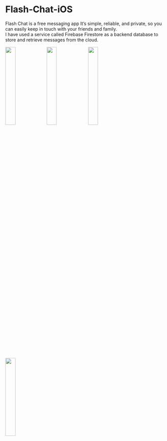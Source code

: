 # Flash-Chat-iOS
Flash Chat is a free messaging app It’s simple, reliable, and private, so you can easily keep in touch with your friends and family. 
</br>
I have used a service called Firebase Firestore as a backend database to store and retrieve messages from the cloud.

<p align="">

 <img src="https://user-images.githubusercontent.com/93969890/158050553-cb554062-03fc-48e6-84eb-2ad43e10353c.png" width="25%">
  <img src="https://user-images.githubusercontent.com/93969890/158250765-1b2314f6-98af-4c73-bc0e-c5282617c9c1.png" width="25%">
 <img src="https://user-images.githubusercontent.com/93969890/158250954-04f90753-d822-4469-8c3b-13ea557a69fb.png" width="25%">
  <img src="![Simulator Screen Shot - iPhone 12 - 2022-03-15 at 01 33 46](https://user-images.githubusercontent.com/93969890/158252116-e64f0987-52ad-4f77-b107-b51f1e9dadef.png)
" width="25%">
</p>
